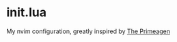 # init.lua
My nvim configuration, greatly inspired by [The Primeagen](https://github.com/ThePrimeagen/init.lua/tree/master)
